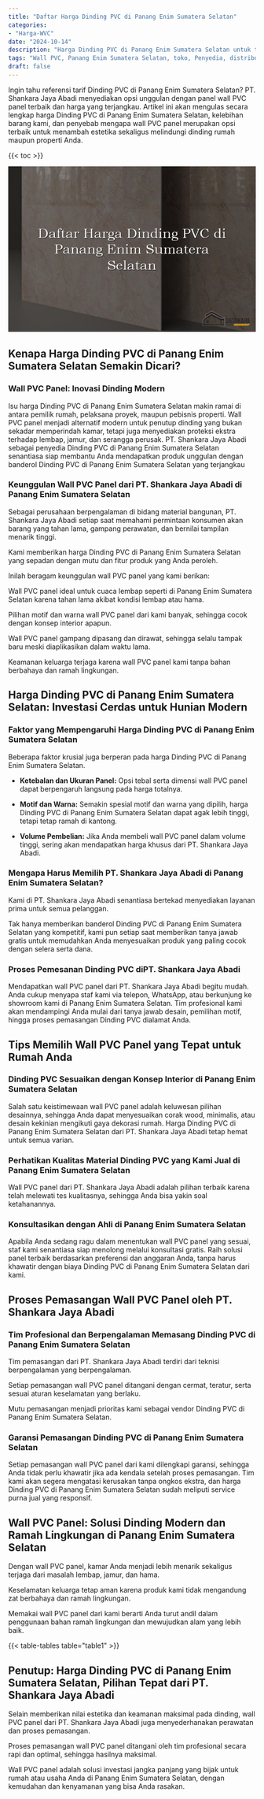 ```yaml
---
title: "Daftar Harga Dinding PVC di Panang Enim Sumatera Selatan"
categories: 
- "Harga-WVC"
date: "2024-10-14"
description: "Harga Dinding PVC di Panang Enim Sumatera Selatan untuk tempat tinggal, kantor, dan gerai. Material terbaik, variasi motif, pilihan warna elegan, beserta layanan penempatan dikerjakan oleh teknisi profesional serta garansi resmi!|Servis distribusi Dinding PVC di Panang Enim Sumatera Selatan bagi keperluan tempat tinggal, office, maupun ritel, dengan material berkualitas dan pemasangan oleh teknisi ahli dan garansi resmi.|Pilihan Dinding PVC di Panang Enim Sumatera Selatan yang terbukti bagi hunian, kantor, serta toko, dengan produk terbaik dan penempatan oleh teknisi berpengalaman dan kepastian resmi.|Penyediaan Dinding PVC di Panang Enim Sumatera Selatan bagi rumah, perkantoran, dan ritel, beserta material berkualitas dan penempatan ditangani oleh tim profesional, lengkap dengan garansi resmi.}"
tags: "Wall PVC, Panang Enim Sumatera Selatan, toko, Penyedia, distributor"
draft: false
---
```


Ingin tahu referensi tarif Dinding PVC di Panang Enim Sumatera Selatan? PT. Shankara Jaya Abadi menyediakan opsi unggulan dengan panel wall PVC panel terbaik dan harga yang terjangkau. Artikel ini akan mengulas secara lengkap harga Dinding PVC di Panang Enim Sumatera Selatan, kelebihan barang kami, dan penyebab mengapa wall PVC panel merupakan opsi terbaik untuk menambah estetika sekaligus melindungi dinding rumah maupun properti Anda.

{{< toc >}}

![Daftar Harga Dinding PVC di Panang Enim Sumatera Selatan](/images/Harga-WVC/Daftar-Harga-Dinding-PVC-di-Panang-Enim-Sumatera-Selatan.png)


## Kenapa Harga Dinding PVC di Panang Enim Sumatera Selatan Semakin Dicari?

### Wall PVC Panel: Inovasi Dinding Modern

Isu harga Dinding PVC di Panang Enim Sumatera Selatan makin ramai di antara pemilik rumah, pelaksana proyek, maupun pebisnis properti. Wall PVC panel menjadi alternatif modern untuk penutup dinding yang bukan sekadar memperindah kamar, tetapi juga menyediakan proteksi ekstra terhadap lembap, jamur, dan serangga perusak. PT. Shankara Jaya Abadi sebagai penyedia Dinding PVC di Panang Enim Sumatera Selatan senantiasa siap membantu Anda mendapatkan produk unggulan dengan banderol Dinding PVC di Panang Enim Sumatera Selatan yang terjangkau

### Keunggulan Wall PVC Panel dari PT. Shankara Jaya Abadi di Panang Enim Sumatera Selatan

Sebagai perusahaan berpengalaman di bidang material bangunan, PT. Shankara Jaya Abadi setiap saat memahami permintaan konsumen akan barang yang tahan lama, gampang perawatan, dan bernilai tampilan menarik tinggi.

Kami memberikan harga Dinding PVC di Panang Enim Sumatera Selatan yang sepadan dengan mutu dan fitur produk yang Anda peroleh.

Inilah beragam keunggulan wall PVC panel yang kami berikan:

Wall PVC panel ideal untuk cuaca lembap seperti di Panang Enim Sumatera Selatan karena tahan lama akibat kondisi lembap atau hama.

Pilihan motif dan warna wall PVC panel dari kami banyak, sehingga cocok dengan konsep interior apapun.

Wall PVC panel gampang dipasang dan dirawat, sehingga selalu tampak baru meski diaplikasikan dalam waktu lama.

Keamanan keluarga terjaga karena wall PVC panel kami tanpa bahan berbahaya dan ramah lingkungan.

## Harga Dinding PVC di Panang Enim Sumatera Selatan: Investasi Cerdas untuk Hunian Modern

### Faktor yang Mempengaruhi Harga Dinding PVC di Panang Enim Sumatera Selatan

Beberapa faktor krusial juga berperan pada harga Dinding PVC di Panang Enim Sumatera Selatan.

- **Ketebalan dan Ukuran Panel:** Opsi tebal serta dimensi wall PVC panel dapat berpengaruh langsung pada harga totalnya.

- **Motif dan Warna:** Semakin spesial motif dan warna yang dipilih, harga Dinding PVC di Panang Enim Sumatera Selatan dapat agak lebih tinggi, tetapi tetap ramah di kantong.

- **Volume Pembelian:** Jika Anda membeli wall PVC panel dalam volume tinggi, sering akan mendapatkan harga khusus dari PT. Shankara Jaya Abadi.

### Mengapa Harus Memilih PT. Shankara Jaya Abadi di Panang Enim Sumatera Selatan?

Kami di PT. Shankara Jaya Abadi senantiasa bertekad menyediakan layanan prima untuk semua pelanggan.

Tak hanya memberikan banderol Dinding PVC di Panang Enim Sumatera Selatan yang kompetitif, kami pun setiap saat memberikan tanya jawab gratis untuk memudahkan Anda menyesuaikan produk yang paling cocok dengan selera serta dana.

### Proses Pemesanan Dinding PVC diPT. Shankara Jaya Abadi

Mendapatkan wall PVC panel dari PT. Shankara Jaya Abadi begitu mudah. Anda cukup menyapa staf kami via telepon, WhatsApp, atau berkunjung ke showroom kami di Panang Enim Sumatera Selatan. Tim profesional kami akan mendampingi Anda mulai dari tanya jawab desain, pemilihan motif, hingga proses pemasangan Dinding PVC dialamat Anda.

## Tips Memilih Wall PVC Panel yang Tepat untuk Rumah Anda

### Dinding PVC Sesuaikan dengan Konsep Interior di Panang Enim Sumatera Selatan

Salah satu keistimewaan wall PVC panel adalah keluwesan pilihan desainnya, sehingga Anda dapat menyesuaikan corak wood, minimalis, atau desain kekinian mengikuti gaya dekorasi rumah. Harga Dinding PVC di Panang Enim Sumatera Selatan dari PT. Shankara Jaya Abadi tetap hemat untuk semua varian.

### Perhatikan Kualitas Material Dinding PVC yang Kami Jual di Panang Enim Sumatera Selatan

Wall PVC panel dari PT. Shankara Jaya Abadi adalah pilihan terbaik karena telah melewati tes kualitasnya, sehingga Anda bisa yakin soal ketahanannya.

### Konsultasikan dengan Ahli di Panang Enim Sumatera Selatan

Apabila Anda sedang ragu dalam menentukan wall PVC panel yang sesuai, staf kami senantiasa siap menolong melalui konsultasi gratis. Raih solusi panel terbaik berdasarkan preferensi dan anggaran Anda, tanpa harus khawatir dengan biaya Dinding PVC di Panang Enim Sumatera Selatan dari kami.

## Proses Pemasangan Wall PVC Panel oleh PT. Shankara Jaya Abadi

### Tim Profesional dan Berpengalaman Memasang Dinding PVC di Panang Enim Sumatera Selatan

Tim pemasangan dari PT. Shankara Jaya Abadi terdiri dari teknisi berpengalaman yang berpengalaman.

Setiap pemasangan wall PVC panel ditangani dengan cermat, teratur, serta sesuai aturan keselamatan yang berlaku.

Mutu pemasangan menjadi prioritas kami sebagai vendor Dinding PVC di Panang Enim Sumatera Selatan.

### Garansi Pemasangan Dinding PVC di Panang Enim Sumatera Selatan

Setiap pemasangan wall PVC panel dari kami dilengkapi garansi, sehingga Anda tidak perlu khawatir jika ada kendala setelah proses pemasangan. Tim kami akan segera mengatasi kerusakan tanpa ongkos ekstra, dan harga Dinding PVC di Panang Enim Sumatera Selatan sudah meliputi service purna jual yang responsif.

## Wall PVC Panel: Solusi Dinding Modern dan Ramah Lingkungan di Panang Enim Sumatera Selatan

Dengan wall PVC panel, kamar Anda menjadi lebih menarik sekaligus terjaga dari masalah lembap, jamur, dan hama.

Keselamatan keluarga tetap aman karena produk kami tidak mengandung zat berbahaya dan ramah lingkungan.

Memakai wall PVC panel dari kami berarti Anda turut andil dalam penggunaan bahan ramah lingkungan dan mewujudkan alam yang lebih baik.

{{< table-tables table="table1" >}}

## Penutup: Harga Dinding PVC di Panang Enim Sumatera Selatan, Pilihan Tepat dari PT. Shankara Jaya Abadi

Selain memberikan nilai estetika dan keamanan maksimal pada dinding, wall PVC panel dari PT. Shankara Jaya Abadi juga menyederhanakan perawatan dan proses pemasangan.

Proses pemasangan wall PVC panel ditangani oleh tim profesional secara rapi dan optimal, sehingga hasilnya maksimal.

Wall PVC panel adalah solusi investasi jangka panjang yang bijak untuk rumah atau usaha Anda di Panang Enim Sumatera Selatan, dengan kemudahan dan kenyamanan yang bisa Anda rasakan.